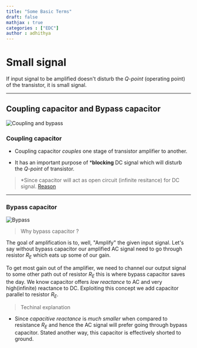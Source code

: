 ```yaml
---
title: "Some Basic Terms"
draft: false
mathjax : true
categories : ["EDC"]
author : adhithya
---
```



# Small signal

If input signal to be amplified doesn't disturb the *Q-point* (operating point) of the transistor, it is small signal. 

---
## Coupling capacitor and Bypass capacitor

![Coupling and bypass](/EDC/Transistor.png)


### Coupling capacitor

- Coupling capacitor *couples* one stage of transistor amplifier to another. 

- It has an important purpose of ***blocking** DC signal which will disturb the *Q-point* of transistor.   

>*Since capacitor will act as open circuit (infinite resitance) for DC signal. [Reason](https://www.electricaltechnology.org/2019/10/why-capacitor-block-dc-pass-ac.html)  

---

### Bypass capacitor

![Bypass](/EDC/Transistor_bypass.png)

> Why bypass capacitor ?


The goal of amplification is to, well, "Amplify" the given input signal. Let's say without bypass capacitor our amplified AC signal need to go through resistor $R_E$ which eats up some of our gain. 

To get most gain out of the amplifier, we need to channel our output signal to some other path out of resistor $R_E$ this is where bypass capacitor saves the day. We know capacitor offers *low reactance* to AC and very high(infinite) reactance to DC. Exploiting this concept we add capacitor parallel to resistor $R_E$.   

> Techinal explanation

- Since *capacitive reactance* is *much smaller* when compared to resistance $R_E$ and hence the AC signal will prefer going through bypass capacitor. Stated another way, this capacitor is effectively shorted to ground.

